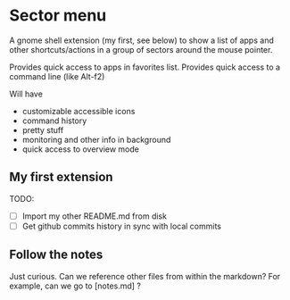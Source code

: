 # Sector menu

A gnome shell extension (my first, see below) to show a list of apps and other shortcuts/actions in a group of sectors around the mouse pointer.

Provides quick access to apps in favorites list.
Provides quick access to a command line (like Alt-f2)

Will have
* customizable accessible icons
* command history
* pretty stuff
* monitoring and other info in background
* quick access to overview mode


## My first extension
TODO:
* [  ] Import my other README.md from disk
* [  ] Get github commits history in sync with local commits

## Follow the notes
 Just curious. Can we reference other files from within the markdown?
 For example, can we go to [notes.md] ?
